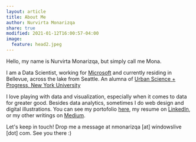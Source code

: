```yaml
---
layout: article
title: About Me
author: Nurvirta Monarizqa
share: true
modified: 2021-01-12T16:00:57-04:00
image:
  feature: head2.jpeg
---
```


Hello, my name is Nurvirta Monarizqa, but simply call me Mona.

I am a Data Scientist, working for [Microsoft](https://twitter.com/msftsecurity) and currently residing in Bellevue, across the lake from Seattle. An alumna of [Urban Science + Progress, New York University](https://twitter.com/NYU_CUSP)

I love playing with data and visualization, especially when it comes to data for greater good. Besides data analytics, sometimes I do web design and digital illustrations. You can see my portofolio [here](/portofolio/), my resume on [LinkedIn](https://www.linkedin.com/in/nmonarizqa), or my other writings on [Medium](https://medium.com/@nmonarizqa).

Let's keep in touch! Drop me a message at nmonarizqa [at] windowslive [dot] com. See you there :)
